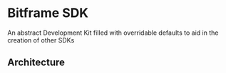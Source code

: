 # Bitframe SDK

An abstract Development Kit filled with overridable defaults to aid in the creation of other SDKs

## Architecture

